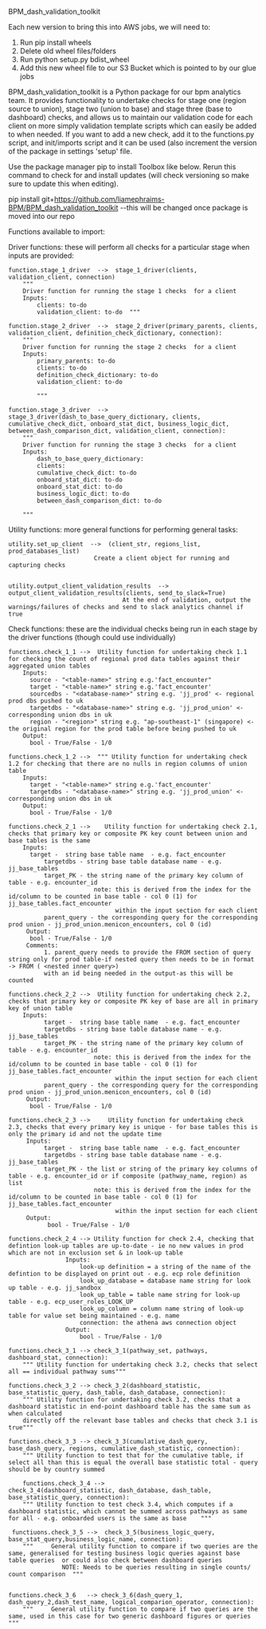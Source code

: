 BPM_dash_validation_toolkit

Each new version to bring this into AWS jobs, we will need to:
  1. Run pip install wheels
  2. Delete old wheel files/folders 
  3. Run python setup.py bdist_wheel
  4. Add this new wheel file to our S3 Bucket which is pointed to by our glue jobs

BPM_dash_validation_toolkit is a Python package for our bpm analytics team. It provides functionality to undertake checks for stage one (region source to union), stage two (union to base) and stage three (base to dashboard) checks, and allows us to maintain our validation code for each client on more simply validation template scripts which can easily be added to when needed. If you want to add a new check, add it to the functions.py script, and init/imports script and it can be used (also increment the version of the package in settings 'setup' file. 

Use the package manager pip to install Toolbox like below. Rerun this command to check for and install updates (will check versioning so make sure to update this when editing).

pip install git+https://github.com/liamephraims-BPM/BPM_dash_validation_toolkit  --this will be changed once package is moved into our repo

Functions available to import: 


Driver functions: these will perform all checks for a particular stage when inputs are provided:

    function.stage_1_driver  -->  stage_1_driver(clients, validation_client, connection)
        """
        Driver function for running the stage 1 checks  for a client
        Inputs:
            clients: to-do
            validation_client: to-do  """

    function.stage_2_driver  -->  stage_2_driver(primary_parents, clients, validation_client, definition_check_dictionary, connection):
        """
        Driver function for running the stage 2 checks  for a client
        Inputs:
            primary_parents: to-do
            clients: to-do
            definition_check_dictionary: to-do
            validation_client: to-do

            """ 

    function.stage_3_driver  -->    stage_3_driver(dash_to_base_query_dictionary, clients, cumulative_check_dict, onboard_stat_dict, business_logic_dict, between_dash_comparison_dict, validation_client, connection):
        """
        Driver function for running the stage 3 checks  for a client
        Inputs:
            dash_to_base_query_dictionary:
            clients:
            cumulative_check_dict: to-do
            onboard_stat_dict: to-do
            onboard_stat_dict: to-do
            business_logic_dict: to-do
            between_dash_comparison_dict: to-do

        """

Utility functions: more general functions for performing general tasks:

    utility.set_up_client  -->  (client_str, regions_list, prod_databases_list)
                            Create a client object for running and capturing checks


    utility.output_client_validation_results  -->  output_client_validation_results(clients, send_to_slack=True)
                                    At the end of validation, output the warnings/failures of checks and send to slack analytics channel if true 



Check functions: these are the individual checks being run in each stage by the driver functions (though could use individually)


    functions.check_1_1 -->  Utility function for undertaking check 1.1 for checking the count of regional prod data tables against their aggregated union tables 
        Inputs:
          source - "<table-name>" string e.g.'fact_encounter"
          target - "<table-name>" string e.g.'fact_encounter'
          sourcedbs - "<database-name>" string e.g. 'jj_prod' <- regional prod dbs pushed to uk
          targetdbs - "<database-name>" string e.g. 'jj_prod_union' <- corresponding union dbs in uk
          region - "<region>" string e.g. "ap-southeast-1" (singapore) <- the original region for the prod table before being pushed to uk
        Output:
          bool - True/False - 1/0

    functions.check_1_2 -->  """ Utility function for undertaking check 1.2 for checking that there are no nulls in region columns of union table
        Inputs:
          target - "<table-name>" string e.g.'fact_encounter'
          targetdbs - "<database-name>" string e.g. 'jj_prod_union' <- corresponding union dbs in uk
        Output:
          bool - True/False - 1/0   

    functions.check_2_1 -->    Utility function for undertaking check 2.1, checks that primary key or composite PK key count between union and base tables is the same 
        Inputs:
          target -  string base table name  - e.g. fact_encounter
              targetdbs - string base table database name - e.g. jj_base_tables
              target_PK - the string name of the primary key column of table - e.g. encounter_id
                            note: this is derived from the index for the id/column to be counted in base table - col 0 (1) for jj_base_tables.fact_encounter
                                  within the input section for each client          
              parent_query - the corresponding query for the corresponding prod union - jj_prod_union.menicon_encounters, col 0 (id)
         Output:
          bool - True/False - 1/0
         Comments:
              1. parent_query needs to provide the FROM section of query string only for prod table-if nested query then needs to be in format -> FROM ( <nested inner query>)
              with an id being needed in the output-as this will be counted

    functions.check_2_2 -->  Utility function for undertaking check 2.2, checks that primary key or composite PK key of base are all in primary key of union table
        Inputs:
              target -  string base table name  - e.g. fact_encounter
              targetdbs - string base table database name - e.g. jj_base_tables
              target_PK - the string name of the primary key column of table - e.g. encounter_id
                            note: this is derived from the index for the id/column to be counted in base table - col 0 (1) for jj_base_tables.fact_encounter
                                  within the input section for each client
              parent_query - the corresponding query for the corresponding prod union - jj_prod_union.menicon_encounters, col 0 (id)
         Output:
          bool - True/False - 1/0

    functions.check_2_3 -->     Utility function for undertaking check 2.3, checks that every primary key is unique - for base tables this is only the primary id and not the update time	
         Inputs:
              target -  string base table name  - e.g. fact_encounter
              targetdbs - string base table database name - e.g. jj_base_tables
              target_PK - the list or string of the primary key columns of table - e.g. encounter_id or if composite (pathway_name, region) as list
                            note: this is derived from the index for the id/column to be counted in base table - col 0 (1) for jj_base_tables.fact_encounter
                                  within the input section for each client
         Output:
               bool - True/False - 1/0

    functions.check_2_4 --> Utility function for check 2.4, checking that defintion look-up tables are up-to-date - ie no new values in prod which are not in exclusion set & in look-up table
                    Inputs:
                        look-up definition = a string of the name of the defintion to be displayed on print out - e.g. ecp role definition
                        look_up_database = database name string for look up table - e.g. jj_sandbox
                        look_up_table = table name string for look-up table - e.g. ecp_user_roles_LOOK_UP
                        look_up_column = column name string of look-up table for value set being maintained - e.g. name
                        connection: the athena aws connection object
                    Output:
                        bool - True/False - 1/0

    functions.check_3_1 --> check_3_1(pathway_set, pathways, dashboard_stat, connection):
        """ Utility function for undertaking check 3.2, checks that select all == individual pathway sums"""

    functions.check_3_2 --> check_3_2(dashboard_statistic, base_statistic_query, dash_table, dash_database, connection):
        """ Utility function for undertaking check 3.2, checks that a dashboard statistic in end-point dashboard table has the same sum as when calculated 
        directly off the relevant base tables and checks that check 3.1 is true"""

    functions.check_3_3 --> check_3_3(cumulative_dash_query, base_dash_query, regions, cumulative_dash_statistic, connection):
        """ Utility function to test that for the cumulative table, if select all than this is equal the overall base statistic total - query should be by country summed

        functions.check_3_4 --> 
    check_3_4(dashboard_statistic, dash_database, dash_table, base_statistic_query, connection):
        """ Utility function to test check 3.4, which computes if a dashboard statistic, which cannot be summed across pathways as same for all - e.g. onboarded users is the same as base    """

     functiuons.check_3_5 -->  check_3_5(business_logic_query, base_stat_query,business_logic_name, connection):
        """     General utility function to compare if two queries are the same, generalised for testing business logic queries against base table queries  or could also check between dashboard queries   
                   NOTE: Needs to be queries resulting in single counts/ count comparison  """


    functions.check_3_6   --> check_3_6(dash_query_1, dash_query_2,dash_test_name, logical_comparion_operator, connection):
        """     General utility function to compare if two queries are the same, used in this case for two generic dashboard figures or queries  """

